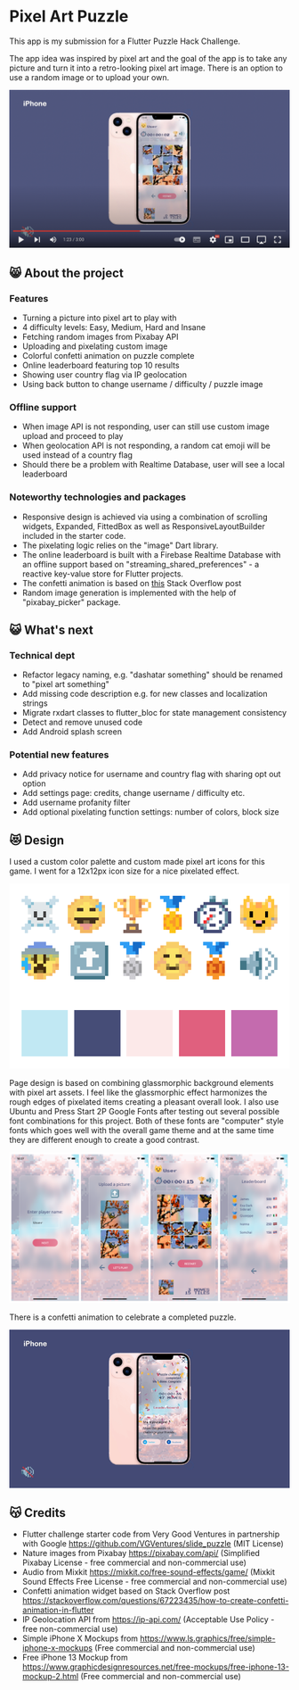 # Pixel Art Puzzle

This app is my submission for a Flutter Puzzle Hack Challenge.

The app idea was inspired by pixel art and the goal of the app is to take any picture and turn it into a retro-looking pixel art image. There is an option to use a random image or to upload your own.

[![Demo](https://github.com/evanca/pixel_art_puzzle/blob/master/readme/youtube.png)](https://youtu.be/xicvqi5lfv0)

## 😸 About the project

### Features
- Turning a picture into pixel art to play with
- 4 difficulty levels: Easy, Medium, Hard and Insane
- Fetching random images from Pixabay API
- Uploading and pixelating custom image
- Colorful confetti animation on puzzle complete
- Online leaderboard featuring top 10 results
- Showing user country flag via IP geolocation
- Using back button to change username / difficulty / puzzle image

### Offline support
- When image API is not responding, user can still use custom image upload and proceed to play
- When geolocation API is not responding, a random cat emoji will be used instead of a country flag
- Should there be a problem with Realtime Database, user will see a local leaderboard

### Noteworthy technologies and packages
- Responsive design is achieved via using a combination of scrolling widgets, Expanded, FittedBox as well as ResponsiveLayoutBuilder included in the starter code.
- The pixelating logic relies on the "image" Dart library.
- The online leaderboard is built with a Firebase Realtime Database with an offline support based on "streaming_shared_preferences" - a reactive key-value store for Flutter projects.
- The confetti animation is based on [this](https://stackoverflow.com/questions/67223435/how-to-create-confetti-animation-in-flutter) Stack Overflow post
- Random image generation is implemented with the help of "pixabay_picker" package.

## 😺 What's next
### Technical dept
- Refactor legacy naming, e.g. "dashatar something" should be renamed to "pixel art something"
- Add missing code description e.g. for new classes and localization strings
- Migrate rxdart classes to flutter_bloc for state management consistency
- Detect and remove unused code
- Add Android splash screen
### Potential new features
- Add privacy notice for username and country flag with sharing opt out option
- Add settings page: credits, change username / difficulty etc.
- Add username profanity filter
- Add optional pixelating function settings: number of colors, block size

## 😻 Design
I used a custom color palette and custom made pixel art icons for this game. I went for a 12x12px icon size for a nice pixelated effect.

![Colors](https://github.com/evanca/pixel_art_puzzle/blob/master/readme/design.png)

Page design is based on combining glassmorphic background elements with pixel art assets. I feel like the glassmorphic effect harmonizes the rough edges of pixelated items creating a pleasant overall look. I also use Ubuntu and Press Start 2P Google Fonts after testing out several possible font combinations for this project. Both of these fonts are "computer" style fonts which goes well with the overall game theme and at the same time they are different enough to create a good contrast. 

![Colors](https://github.com/evanca/pixel_art_puzzle/blob/master/readme/iphone.png)

There is a confetti animation to celebrate a completed puzzle.

![Animation](https://github.com/evanca/pixel_art_puzzle/blob/master/readme/animation.gif)

## 😽 Credits
- Flutter challenge starter code from Very Good Ventures in partnership with Google https://github.com/VGVentures/slide_puzzle (MIT License)
- Nature images from Pixabay https://pixabay.com/api/ (Simplified Pixabay License - free commercial and non-commercial use)
- Audio from Mixkit https://mixkit.co/free-sound-effects/game/ (Mixkit Sound Effects Free License - free commercial and non-commercial use)
- Confetti animation widget based on Stack Overflow post https://stackoverflow.com/questions/67223435/how-to-create-confetti-animation-in-flutter
- IP Geolocation API from https://ip-api.com/ (Acceptable Use Policy - free non-commercial use)
- Simple iPhone X Mockups from https://www.ls.graphics/free/simple-iphone-x-mockups (Free commercial and non-commercial use)
- Free iPhone 13 Mockup from https://www.graphicdesignresources.net/free-mockups/free-iphone-13-mockup-2.html (Free commercial and non-commercial use)

